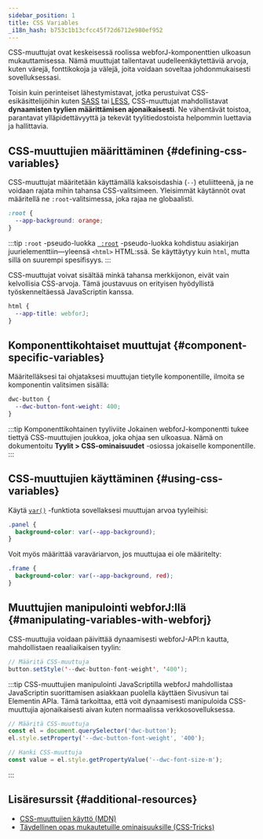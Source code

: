 ```yaml
---
sidebar_position: 1
title: CSS Variables
_i18n_hash: b753c1b13cfcc45f72d6712e980ef952
---
```

CSS-muuttujat ovat keskeisessä roolissa webforJ-komponenttien ulkoasun mukauttamisessa. Nämä muuttujat tallentavat uudelleenkäytettäviä arvoja, kuten värejä, fonttikokoja ja välejä, joita voidaan soveltaa johdonmukaisesti sovelluksessasi.

Toisin kuin perinteiset lähestymistavat, jotka perustuivat CSS-esikäsittelijöihin kuten [SASS](https://sass-lang.com/) tai [LESS](https://lesscss.org/), CSS-muuttujat mahdollistavat **dynaamisten tyylien määrittämisen ajonaikaisesti**. Ne vähentävät toistoa, parantavat ylläpidettävyyttä ja tekevät tyylitiedostoista helpommin luettavia ja hallittavia.

## CSS-muuttujien määrittäminen {#defining-css-variables}

CSS-muuttujat määritetään käyttämällä kaksoisdashia (`--`) etuliitteenä, ja ne voidaan rajata mihin tahansa CSS-valitsimeen. Yleisimmät käytännöt ovat määritellä ne `:root`-valitsimessa, joka rajaa ne globaalisti.

```css
:root {
  --app-background: orange;
}
```

:::tip `:root` -pseudo-luokka
[` :root`](https://developer.mozilla.org/en-US/docs/Web/CSS/:root) -pseudo-luokka kohdistuu asiakirjan juurielementtiin—yleensä `<html>` HTML:ssä. Se käyttäytyy kuin `html`, mutta sillä on suurempi spesifisyys.
:::

CSS-muuttujat voivat sisältää minkä tahansa merkkijonon, eivät vain kelvollisia CSS-arvoja. Tämä joustavuus on erityisen hyödyllistä työskenneltäessä JavaScriptin kanssa.

```css
html {
  --app-title: webforJ;
}
```

## Komponenttikohtaiset muuttujat {#component-specific-variables}

Määritelläksesi tai ohjataksesi muuttujan tietylle komponentille, ilmoita se komponentin valitsimen sisällä:

```css
dwc-button {
  --dwc-button-font-weight: 400;
}
```

:::tip Komponenttikohtainen tyyliviite
Jokainen webforJ-komponentti tukee tiettyä CSS-muuttujien joukkoa, joka ohjaa sen ulkoasua. Nämä on dokumentoitu **Tyylit > CSS-ominaisuudet** -osiossa jokaiselle komponentille. 
:::

## CSS-muuttujien käyttäminen {#using-css-variables}

Käytä [`var()`](https://developer.mozilla.org/en-US/docs/Web/CSS/var()) -funktiota sovellaksesi muuttujan arvoa tyyleihisi:

```css
.panel {
  background-color: var(--app-background);
}
```

Voit myös määrittää varaväriarvon, jos muuttujaa ei ole määritelty:

```css
.frame {
  background-color: var(--app-background, red);
}
```

## Muuttujien manipulointi webforJ:llä {#manipulating-variables-with-webforj}

CSS-muuttujia voidaan päivittää dynaamisesti webforJ-API:n kautta, mahdollistaen reaaliaikaisen tyylin:

```java
// Määritä CSS-muuttuja
button.setStyle('--dwc-button-font-weight', '400');
```

:::tip CSS-muuttujien manipulointi JavaScriptilla
webforJ mahdollistaa JavaScriptin suorittamisen asiakkaan puolella käyttäen Sivusivun tai Elementin APIa. Tämä tarkoittaa, että voit dynaamisesti manipuloida CSS-muuttujia ajonaikaisesti aivan kuten normaalissa verkkosovelluksessa.

```javascript
// Määritä CSS-muuttuja
const el = document.querySelector('dwc-button');
el.style.setProperty('--dwc-button-font-weight', '400');

// Hanki CSS-muuttuja
const value = el.style.getPropertyValue('--dwc-font-size-m');
```
:::

## Lisäresurssit {#additional-resources}

- [CSS-muuttujien käyttö (MDN)](https://developer.mozilla.org/en-US/docs/Web/CSS/Using_CSS_custom_properties)  
- [Täydellinen opas mukautetuille ominaisuuksille (CSS-Tricks)](https://css-tricks.com/a-complete-guide-to-custom-properties/)
